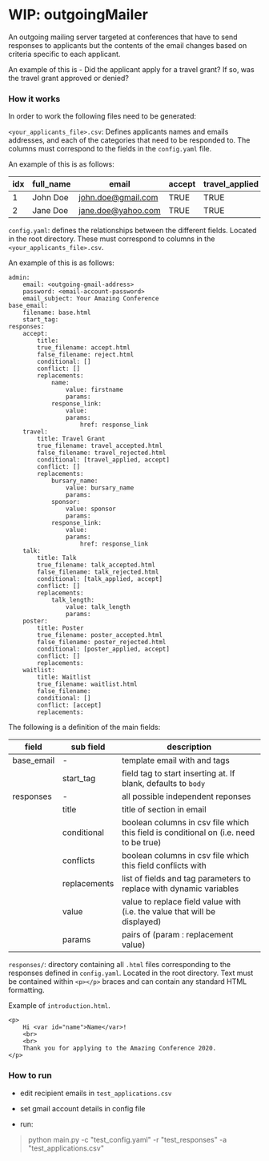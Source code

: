 # WIP: outgoingMailer

An outgoing mailing server targeted at conferences that have to send responses to applicants but the contents of the email changes based on criteria specific to each applicant.

An example of this is - Did the applicant apply for a travel grant? If so, was the travel grant approved or denied?

### How it works

In order to work the following files need to be generated:

`<your_applicants_file>.csv`: Defines applicants names and emails addresses, and each of the categories that need to be responded to. The columns must correspond to the fields in the `config.yaml` file.

An example of this is as follows:

| idx | full_name | email | accept | travel_applied | travel |
|---|---|---|---|---|---|
| 1 | John Doe | john.doe@gmail.com | TRUE | TRUE | TRUE |
| 2 | Jane Doe | jane.doe@yahoo.com | TRUE | TRUE | FALSE |


`config.yaml`: defines the relationships between the different fields. Located in the root directory. These must correspond to columns in the `<your_applicants_file>.csv`.

An example of this is as follows:

```
admin:
    email: <outgoing-gmail-address>
    password: <email-account-password>
    email_subject: Your Amazing Conference
base_email:
    filename: base.html
    start_tag:
responses:
    accept:
        title:
        true_filename: accept.html
        false_filename: reject.html
        conditional: []
        conflict: []
        replacements:
            name:
                value: firstname
                params:
            response_link:
                value:
                params:
                    href: response_link
    travel:
        title: Travel Grant
        true_filename: travel_accepted.html
        false_filename: travel_rejected.html
        conditional: [travel_applied, accept]
        conflict: []
        replacements:
            bursary_name:
                value: bursary_name
                params:
            sponsor:
                value: sponsor
                params:
            response_link:
                value:
                params:
                    href: response_link
    talk:
        title: Talk
        true_filename: talk_accepted.html
        false_filename: talk_rejected.html
        conditional: [talk_applied, accept]
        conflict: []
        replacements:
            talk_length:
                value: talk_length
                params:
    poster:
        title: Poster
        true_filename: poster_accepted.html
        false_filename: poster_rejected.html
        conditional: [poster_applied, accept]
        conflict: []
        replacements:
    waitlist:
        title: Waitlist
        true_filename: waitlist.html
        false_filename:
        conditional: []
        conflict: [accept]
        replacements:
```

The following is a definition of the main fields:

| field      | sub field   | description                                                                           |
|------------|-------------|---------------------------------------------------------------------------------------|
| base_email | -           | template email with <html></html> and <body></body> tags                              |
|            | start_tag   | field tag to start inserting at. If blank, defaults to `body`                         |
| responses  | -           | all possible independent reponses                                                     |
|            | title       | title of section in email                                                             |
|            | conditional | boolean columns in csv file which this field is conditional on (i.e. need to be true) |
|            | conflicts   | boolean columns in csv file which this field conflicts with                           |
|            | replacements | list of fields and tag parameters to replace with dynamic variables |
|            | value | value to replace field value with (i.e. the value that will be displayed) |
|            | params | pairs of (param : replacement value) |


`responses/`: directory containing all `.html` files corresponding to the responses defined in `config.yaml`. Located in the root directory. Text must be contained within `<p></p>` braces and can contain any standard HTML formatting.


Example of `introduction.html`.
```
<p>
    Hi <var id="name">Name</var>!
    <br>
    <br>
    Thank you for applying to the Amazing Conference 2020.
</p>
```

### How to run

* edit recipient emails in `test_applications.csv`

* set gmail account details in config file

* run:

> python main.py -c "test_config.yaml" -r "test_responses" -a "test_applications.csv"
